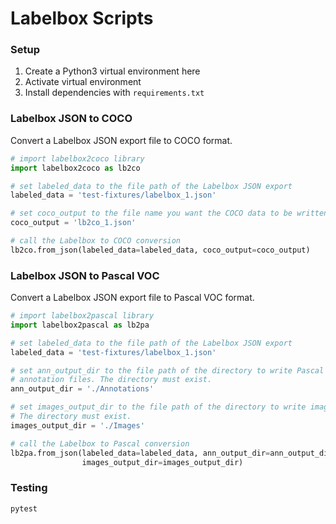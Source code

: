# Labelbox Scripts
### Setup
1. Create a Python3 virtual environment here
2. Activate virtual environment
3. Install dependencies with `requirements.txt`

### Labelbox JSON to COCO
Convert a Labelbox JSON export file to COCO format.
```python
# import labelbox2coco library
import labelbox2coco as lb2co

# set labeled_data to the file path of the Labelbox JSON export
labeled_data = 'test-fixtures/labelbox_1.json'

# set coco_output to the file name you want the COCO data to be written to
coco_output = 'lb2co_1.json'

# call the Labelbox to COCO conversion
lb2co.from_json(labeled_data=labeled_data, coco_output=coco_output)
```

### Labelbox JSON to Pascal VOC
Convert a Labelbox JSON export file to Pascal VOC format.
```python
# import labelbox2pascal library
import labelbox2pascal as lb2pa

# set labeled_data to the file path of the Labelbox JSON export
labeled_data = 'test-fixtures/labelbox_1.json'

# set ann_output_dir to the file path of the directory to write Pascal VOC
# annotation files. The directory must exist.
ann_output_dir = './Annotations'

# set images_output_dir to the file path of the directory to write images.
# The directory must exist.
images_output_dir = './Images'

# call the Labelbox to Pascal conversion
lb2pa.from_json(labeled_data=labeled_data, ann_output_dir=ann_output_dir,
                images_output_dir=images_output_dir)
```

### Testing
```sh
pytest
```
